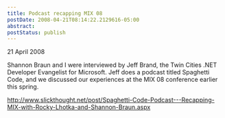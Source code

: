 ```yaml
---
title: Podcast recapping MIX 08
postDate: 2008-04-21T08:14:22.2129616-05:00
abstract: 
postStatus: publish
---
```

21 April 2008

Shannon Braun and I were interviewed by Jeff Brand, the Twin Cities .NET Developer Evangelist for Microsoft. Jeff does a podcast titled Spaghetti Code, and we discussed our experiences at the MIX 08 conference earlier this spring.

http://www.slickthought.net/post/Spaghetti-Code-Podcast---Recapping-MIX-with-Rocky-Lhotka-and-Shannon-Braun.aspx
